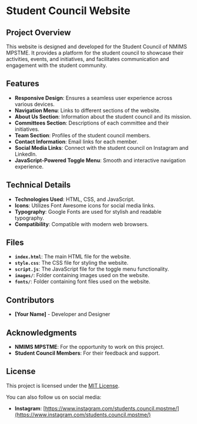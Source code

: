 

# Student Council Website

## Project Overview

This website is designed and developed for the Student Council of NMIMS MPSTME. It provides a platform for the student council to showcase their activities, events, and initiatives, and facilitates communication and engagement with the student community.

## Features

- **Responsive Design**: Ensures a seamless user experience across various devices.
- **Navigation Menu**: Links to different sections of the website.
- **About Us Section**: Information about the student council and its mission.
- **Committees Section**: Descriptions of each committee and their initiatives.
- **Team Section**: Profiles of the student council members.
- **Contact Information**: Email links for each member.
- **Social Media Links**: Connect with the student council on Instagram and LinkedIn.
- **JavaScript-Powered Toggle Menu**: Smooth and interactive navigation experience.

## Technical Details

- **Technologies Used**: HTML, CSS, and JavaScript.
- **Icons**: Utilizes Font Awesome icons for social media links.
- **Typography**: Google Fonts are used for stylish and readable typography.
- **Compatibility**: Compatible with modern web browsers.

## Files

- **`index.html`**: The main HTML file for the website.
- **`style.css`**: The CSS file for styling the website.
- **`script.js`**: The JavaScript file for the toggle menu functionality.
- **`images/`**: Folder containing images used on the website.
- **`fonts/`**: Folder containing font files used on the website.

## Contributors

- **[Your Name]** - Developer and Designer

## Acknowledgments

- **NMIMS MPSTME**: For the opportunity to work on this project.
- **Student Council Members**: For their feedback and support.

## License

This project is licensed under the [MIT License](LICENSE).


You can also follow us on social media:

- **Instagram**: [https://www.instagram.com/students.council.mpstme/](https://www.instagram.com/students.council.mpstme/)

